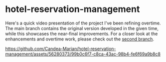 # hotel-reservation-management

Here's a quick video presentation of the project I've been refining overtime. The main branch contains the original version developed in the given time, while this showcases the near-final improvements. For a closer look at the enhancements and overtime work, please check out the [second branch](https://github.com/Candea-Marian/hotel-reservation-management/tree/overtime).

https://github.com/Candea-Marian/hotel-reservation-management/assets/56280373/99b0c6f7-c8ca-43ac-98b4-fe6f69a9b8c8

